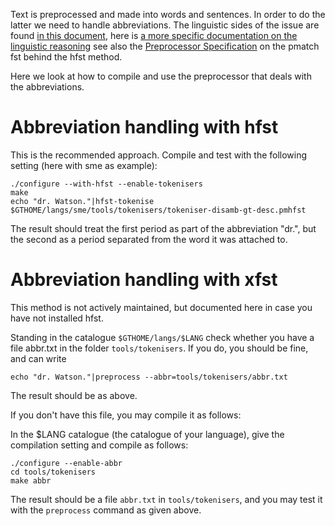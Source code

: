 Text is preprocessed and made into words and sentences. In order to do
the latter we need to handle abbreviations. The linguistic sides of
the issue are found
[in this document](/lang/sme/docu-sme-preprocessor.html), here is
[a more specific documentation on the linguistic reasoning](../../ling/preprocessor.html)
see also the [Preprocessor Specification](../../proof/gramcheck/doc/PreprocessorSpecification.html)
on the pmatch fst behind the hfst method.

Here we look at how to compile and use the preprocessor that deals
with the abbreviations.

# Abbreviation handling with hfst

This is the recommended approach. Compile and test with the following
setting (here with sme as example):

```
./configure --with-hfst --enable-tokenisers
make
echo "dr. Watson."|hfst-tokenise  $GTHOME/langs/sme/tools/tokenisers/tokeniser-disamb-gt-desc.pmhfst
```

The result should treat the first period as part of the abbreviation
"dr.", but the second as a period separated from the word it was
attached to.

# Abbreviation handling with xfst

This method is not actively maintained, but documented here in case you have not installed hfst.

Standing in the catalogue `$GTHOME/langs/$LANG` check whether you have a file abbr.txt in the
folder `tools/tokenisers`. If you do, you should be fine, and can write

```
echo "dr. Watson."|preprocess --abbr=tools/tokenisers/abbr.txt
```

The result should be as above.

If you don't have this file, you may compile it as follows:

In the $LANG catalogue (the catalogue of your language), give the
compilation setting and compile as follows:

```
./configure --enable-abbr
cd tools/tokenisers
make abbr
```

The result should be a file `abbr.txt` in `tools/tokenisers`, and
you may test it with the `preprocess` command as given above.
